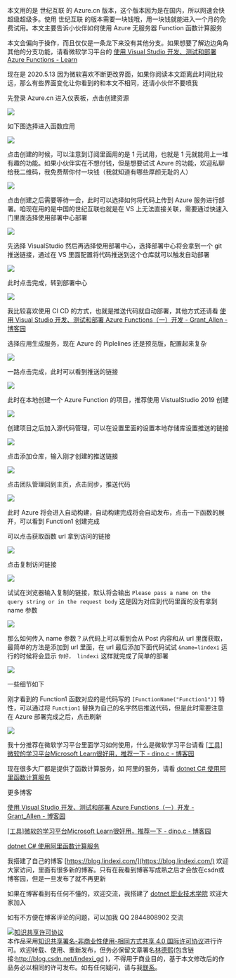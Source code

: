 
本文用的是 世纪互联 的 Azure.cn 版本，这个版本因为是在国内，所以网速会快超级超级多。使用 世纪互联 的版本需要一块钱哦，用一块钱就能进入一个月的免费试用。本文主要告诉小伙伴如何使用 Azure 无服务器 Function 函数计算服务

<!--more-->


<!-- CreateTime:5/13/2020 9:18:11 AM -->

<!-- 发布 -->

本文会偏向于操作，而且仅仅是一条龙下来没有其他分支。如果想要了解边边角角其他的分支功能，请看微软学习平台的 [使用 Visual Studio 开发、测试和部署 Azure Functions - Learn](https://docs.microsoft.com/zh-cn/learn/modules/develop-test-deploy-azure-functions-with-visual-studio/ )

现在是 2020.5.13 因为微软喜欢不断更改界面，如果你阅读本文距离此时间比较远，那么有些界面变化让你看到的和本文不相同，还请小伙伴不要喷我

先登录 Azure.cn 进入仪表板，点击创建资源

<!-- ![](image/Azure 无服务器 Function 函数计算服务 dotnet core 3.1 创建和部署入门/Azure 无服务器 Function 函数计算服务 dotnet core 3.1 创建和部署入门0.png) -->

![](http://image.acmx.xyz/lindexi%2F2020513924362886.jpg)

如下图选择进入函数应用

<!-- ![](image/Azure 无服务器 Function 函数计算服务 dotnet core 3.1 创建和部署入门/Azure 无服务器 Function 函数计算服务 dotnet core 3.1 创建和部署入门1.png) -->

![](http://image.acmx.xyz/lindexi%2F202051392555629.jpg)

点击创建的时候，可以注意到订阅里面用的是 1 元试用，也就是 1 元就能用上一堆有趣的功能。如果小伙伴实在不想付钱，但是想要试试 Azure 的功能，欢迎私聊给我二维码，我免费帮你付一块钱（我就知道有哪些厚颜无耻的人）

<!-- ![](image/Azure 无服务器 Function 函数计算服务 dotnet core 3.1 创建和部署入门/Azure 无服务器 Function 函数计算服务 dotnet core 3.1 创建和部署入门2.png) -->

![](http://image.acmx.xyz/lindexi%2F2020513926484075.jpg)

点击创建之后需要等待一会，此时可以选择如何将代码上传到 Azure 服务进行部署。咱现在用的是中国的世纪互联也就是在 VS 上无法直接关联，需要通过快速入门里面选择使用部署中心部署

<!-- ![](image/Azure 无服务器 Function 函数计算服务 dotnet core 3.1 创建和部署入门/Azure 无服务器 Function 函数计算服务 dotnet core 3.1 创建和部署入门3.png) -->

![](http://image.acmx.xyz/lindexi%2F202051393652453.jpg)

先选择 VisualStudio 然后再选择使用部署中心，选择部署中心将会拿到一个 git 推送链接，通过在 VS 里面配置将代码推送到这个仓库就可以触发自动部署

<!-- ![](image/Azure 无服务器 Function 函数计算服务 dotnet core 3.1 创建和部署入门/Azure 无服务器 Function 函数计算服务 dotnet core 3.1 创建和部署入门4.png) -->

![](http://image.acmx.xyz/lindexi%2F2020513937114457.jpg)

此时点击完成，转到部署中心

<!-- ![](image/Azure 无服务器 Function 函数计算服务 dotnet core 3.1 创建和部署入门/Azure 无服务器 Function 函数计算服务 dotnet core 3.1 创建和部署入门5.png) -->

![](http://image.acmx.xyz/lindexi%2F2020513942291266.jpg)

我比较喜欢使用 CI CD 的方式，也就是推送代码就自动部署，其他方式还请看 [使用 Visual Studio 开发、测试和部署 Azure Functions（一）开发 - Grant_Allen - 博客园](https://www.cnblogs.com/AllenMaster/p/12633088.html )

选择应用生成服务，现在 Azure 的 Piplelines 还是预览版，配置起来复杂

<!-- ![](image/Azure 无服务器 Function 函数计算服务 dotnet core 3.1 创建和部署入门/Azure 无服务器 Function 函数计算服务 dotnet core 3.1 创建和部署入门7.png) -->

![](http://image.acmx.xyz/lindexi%2F202051394520248.jpg)

一路点击完成，此时可以看到推送的链接

<!-- ![](image/Azure 无服务器 Function 函数计算服务 dotnet core 3.1 创建和部署入门/Azure 无服务器 Function 函数计算服务 dotnet core 3.1 创建和部署入门8.png) -->

![](http://image.acmx.xyz/lindexi%2F20205139461122.jpg)

此时在本地创建一个 Azure Function 的项目，推荐使用 VistualStudio 2019 创建

<!-- ![](image/Azure 无服务器 Function 函数计算服务 dotnet core 3.1 创建和部署入门/Azure 无服务器 Function 函数计算服务 dotnet core 3.1 创建和部署入门11.png) -->

![](http://image.acmx.xyz/lindexi%2F2020513949307147.jpg)

创建项目之后加入源代码管理，可以在设置里面的设置本地存储库设置推送的链接

<!-- ![](image/Azure 无服务器 Function 函数计算服务 dotnet core 3.1 创建和部署入门/Azure 无服务器 Function 函数计算服务 dotnet core 3.1 创建和部署入门6.png) -->

![](http://image.acmx.xyz/lindexi%2F2020513944353712.jpg)

点击添加仓库，输入刚才创建的推送链接

<!-- ![](image/Azure 无服务器 Function 函数计算服务 dotnet core 3.1 创建和部署入门/Azure 无服务器 Function 函数计算服务 dotnet core 3.1 创建和部署入门9.png) -->

![](http://image.acmx.xyz/lindexi%2F202051394763137.jpg)

点击团队管理回到主页，点击同步，推送代码

<!-- ![](image/Azure 无服务器 Function 函数计算服务 dotnet core 3.1 创建和部署入门/Azure 无服务器 Function 函数计算服务 dotnet core 3.1 创建和部署入门10.png) -->

![](http://image.acmx.xyz/lindexi%2F202051394747519.jpg)

此时 Azure 将会进入自动构建，自动构建完成将会自动发布，点击一下函数的展开，可以看到 Function1 创建完成

可以点击获取函数 url 拿到访问的链接

<!-- ![](image/Azure 无服务器 Function 函数计算服务 dotnet core 3.1 创建和部署入门/Azure 无服务器 Function 函数计算服务 dotnet core 3.1 创建和部署入门12.png) -->

![](http://image.acmx.xyz/lindexi%2F202051395055548.jpg)

点击复制访问链接

<!-- ![](image/Azure 无服务器 Function 函数计算服务 dotnet core 3.1 创建和部署入门/Azure 无服务器 Function 函数计算服务 dotnet core 3.1 创建和部署入门13.png) -->

![](http://image.acmx.xyz/lindexi%2F202051395027321.jpg)

试试在浏览器输入复制的链接，默认将会输出 `Please pass a name on the query string or in the request body` 这是因为对应到代码里面的没有拿到 name 参数

<!-- ![](image/Azure 无服务器 Function 函数计算服务 dotnet core 3.1 创建和部署入门/Azure 无服务器 Function 函数计算服务 dotnet core 3.1 创建和部署入门14.png) -->

![](http://image.acmx.xyz/lindexi%2F202051395144595.jpg)

那么如何传入 name 参数？从代码上可以看到会从 Post 内容和从 url 里面获取，最简单的方法是添加到 url 里面，在 url 最后添加下面代码试试 `&name=lindexi` 运行的时候将会显示 `你好， lindexi` 这样就完成了简单的部署

<!-- ![](image/Azure 无服务器 Function 函数计算服务 dotnet core 3.1 创建和部署入门/Azure 无服务器 Function 函数计算服务 dotnet core 3.1 创建和部署入门15.png) -->

![](http://image.acmx.xyz/lindexi%2F202051395253584.jpg)

一些细节如下

刚才看到的 Function1 函数对应的是代码写的 `[FunctionName("Function1")]` 特性，可以通过将 `Function1` 替换为自己的名字然后推送代码，但是此时需要注意在 Azure 部署完成之后，点击刷新

<!-- ![](image/Azure 无服务器 Function 函数计算服务 dotnet core 3.1 创建和部署入门/Azure 无服务器 Function 函数计算服务 dotnet core 3.1 创建和部署入门16.png) -->

![](http://image.acmx.xyz/lindexi%2F202051395634912.jpg)

我十分推荐在微软学习平台里面学习如何使用，什么是微软学习平台请看 [[工具]微软的学习平台Microsoft Learn很好用，推荐一下 - dino.c - 博客园](https://www.cnblogs.com/dino623/p/get_started_using_Microsoft_Learn.html )

现在很多大厂都是提供了函数计算服务，如 阿里的服务，请看 [dotnet C# 使用阿里函数计算服务](https://blog.lindexi.com/post/dotnet-C-%E4%BD%BF%E7%94%A8%E9%98%BF%E9%87%8C%E5%87%BD%E6%95%B0%E8%AE%A1%E7%AE%97%E6%9C%8D%E5%8A%A1.html )

更多博客

[使用 Visual Studio 开发、测试和部署 Azure Functions（一）开发 - Grant_Allen - 博客园](https://www.cnblogs.com/AllenMaster/p/12633088.html )

[[工具]微软的学习平台Microsoft Learn很好用，推荐一下 - dino.c - 博客园](https://www.cnblogs.com/dino623/p/get_started_using_Microsoft_Learn.html )

[dotnet C# 使用阿里函数计算服务](https://blog.lindexi.com/post/dotnet-C-%E4%BD%BF%E7%94%A8%E9%98%BF%E9%87%8C%E5%87%BD%E6%95%B0%E8%AE%A1%E7%AE%97%E6%9C%8D%E5%8A%A1.html )



我搭建了自己的博客 [https://blog.lindexi.com/](https://blog.lindexi.com/) 欢迎大家访问，里面有很多新的博客。只有在我看到博客写成熟之后才会放在csdn或博客园，但是一旦发布了就不再更新

如果在博客看到有任何不懂的，欢迎交流，我搭建了 [dotnet 职业技术学院](https://t.me/dotnet_campus) 欢迎大家加入

如有不方便在博客评论的问题，可以加我 QQ 2844808902 交流

<a rel="license" href="http://creativecommons.org/licenses/by-nc-sa/4.0/"><img alt="知识共享许可协议" style="border-width:0" src="https://licensebuttons.net/l/by-nc-sa/4.0/88x31.png" /></a><br />本作品采用<a rel="license" href="http://creativecommons.org/licenses/by-nc-sa/4.0/">知识共享署名-非商业性使用-相同方式共享 4.0 国际许可协议</a>进行许可。欢迎转载、使用、重新发布，但务必保留文章署名[林德熙](http://blog.csdn.net/lindexi_gd)(包含链接:http://blog.csdn.net/lindexi_gd )，不得用于商业目的，基于本文修改后的作品务必以相同的许可发布。如有任何疑问，请与我[联系](mailto:lindexi_gd@163.com)。